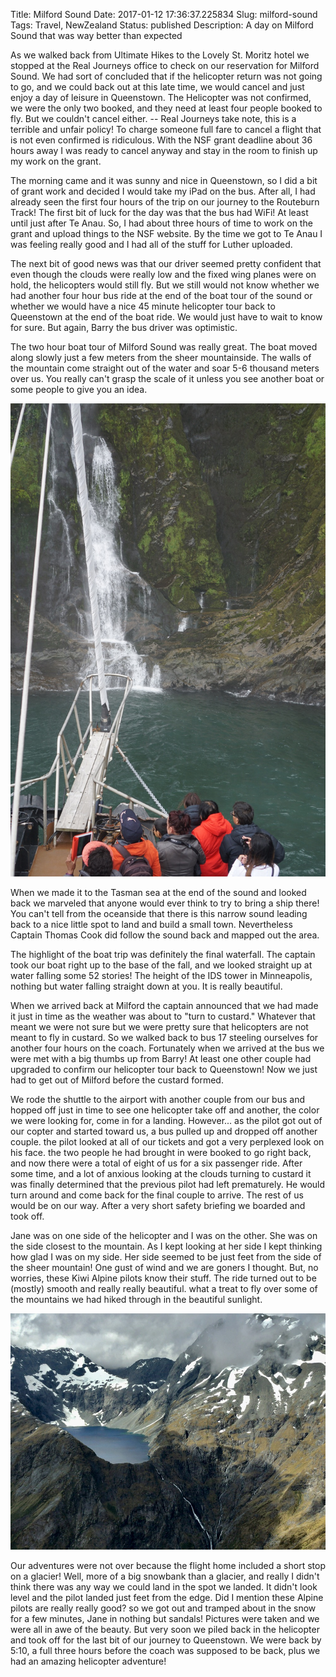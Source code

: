 Title: Milford Sound
Date: 2017-01-12 17:36:37.225834
Slug: milford-sound
Tags: Travel, NewZealand
Status: published
Description: A day on Milford Sound that was way better than expected

As we walked back from Ultimate Hikes to the Lovely St. Moritz hotel we stopped at the Real Journeys office to check on our reservation for Milford Sound.  We had sort of concluded that if the helicopter return was not going to go, and we could back out at this late time, we would cancel and just enjoy a day of leisure in Queenstown.  The Helicopter was not confirmed, we were the only two booked, and they need at least four people booked to fly.  But we couldn't cancel either. -- Real Journeys take note, this is a terrible and unfair policy!  To charge someone full fare to cancel a flight that is not even confirmed is ridiculous.  With the NSF grant deadline about 36 hours away I was ready to cancel anyway and stay in the room to finish up my work on the grant.

The morning came and it was sunny and nice in Queenstown, so I did a bit of grant work and decided I would take my iPad on the bus.  After all, I had already seen the first four hours of the trip on our journey to the Routeburn Track!  The first bit of luck for the day was that the bus had WiFi!  At least until just after Te Anau.  So, I had about three hours of time to work on the grant and upload things to the NSF website.  By the time we got to Te Anau I was feeling really good and I had all of the stuff for Luther uploaded.

The next bit of good news was that our driver seemed pretty confident that even though the clouds were really low and the fixed wing planes were on hold, the helicopters would still fly.  But we still would not know whether we had another four hour bus ride at the end of the boat tour of the sound or whether we would have a nice 45 minute helicopter tour back to Queenstown at the end of the boat ride.  We would just have to wait to know for sure.  But again, Barry the bus driver was optimistic.

The two hour boat tour of Milford Sound was really great.  The boat moved along slowly just a few meters from the sheer mountainside.  The walls of the mountain come straight out of the water and soar 5-6 thousand meters over us.  You really can't grasp the scale of it unless you see another boat or some people to give you an idea.

![Milford Scale](../images/NZ/milford_scale.jpg)

When we made it to the Tasman sea at the end of the sound and looked back we marveled that anyone would ever think to try to bring a ship there!  You can't tell from the oceanside that there is this narrow sound leading back to a nice little spot to land and build a small town.  Nevertheless Captain Thomas Cook did follow the sound back and mapped out the area.

The highlight of the boat trip was definitely the final waterfall.  The captain took our boat right up to the base of the fall, and we looked straight up at water falling some 52 stories!  The height of the IDS tower in Minneapolis, nothing but water falling straight down at you.  It is really beautiful.

When we arrived back at Milford the captain announced that we had made it just in time as the weather was about to "turn to custard." Whatever that meant we were not sure but we were pretty sure that helicopters are not meant to fly in custard.  So we walked back to bus 17 steeling ourselves for another four hours on the coach.  Fortunately when we arrived at the bus we were met with a big thumbs up from Barry!  At least one other couple had upgraded to confirm our helicopter tour back to Queenstown!  Now we just had to get out of Milford before the custard formed.

We rode the shuttle to the airport with another couple from our bus and hopped off just in time to see one helicopter take off and another, the color we were looking for, come in for a landing.  However... as the pilot got out of our copter and started toward us, a bus pulled up and dropped off another couple.  the pilot looked at all of our tickets and got a very perplexed look on his face.  the two people he had brought in were booked to go right back, and now there were a total of eight of us for a six passenger ride.  After some time, and a lot of anxious looking at the clouds turning to custard it was finally determined that the previous pilot had left prematurely.  He would turn around and come back for the final couple to arrive.  The rest of us would be on our way.  After a very short safety briefing we boarded and took off.

Jane was on one side of the helicopter and I was on the other.  She was on the side closest to the mountain.  As I kept looking at her side I kept thinking how glad I was on my side.  Her side seemed to be just feet from the side of the sheer mountain!  One gust of wind and we are goners I thought.  But, no worries, these Kiwi Alpine pilots know their stuff.  The ride turned out to be (mostly) smooth and really really beautiful.  what a treat to fly over some of the mountains we had hiked through in the beautiful sunlight.

![Alpine Lake](../images/NZ/alpine_lake.jpg)

Our adventures were not over because the flight home included a short stop on a glacier!  Well, more of a big snowbank than a glacier, and really I didn't think there was any way we could land in the spot we landed.  It didn't look level and the pilot landed just feet from the edge.  Did I mention these Alpine pilots are really really good?  so we got out and tramped about in the snow for a few minutes, Jane in nothing but sandals!  Pictures were taken and we were all in awe of the beauty.  But very soon we piled back in the helicopter and took off for the last bit of our journey to Queenstown.  We were back by 5:10, a full three hours before the coach was supposed to be back, plus we had an amazing helicopter adventure!


